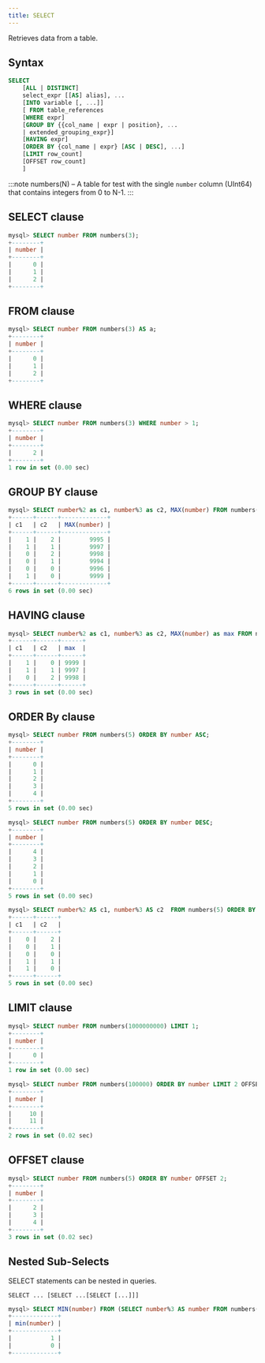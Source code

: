 ```yaml
---
title: SELECT
---
```


Retrieves data from a table.

## Syntax

```sql
SELECT
    [ALL | DISTINCT]
    select_expr [[AS] alias], ...
    [INTO variable [, ...]]
    [ FROM table_references
    [WHERE expr]
    [GROUP BY {{col_name | expr | position}, ...
    | extended_grouping_expr}]
    [HAVING expr]
    [ORDER BY {col_name | expr} [ASC | DESC], ...]
    [LIMIT row_count]
    [OFFSET row_count]
    ]
```

:::note
numbers(N) – A table for test with the single `number` column (UInt64) that contains integers from 0 to N-1.
:::

## SELECT clause

```sql
mysql> SELECT number FROM numbers(3);
+--------+
| number |
+--------+
|      0 |
|      1 |
|      2 |
+--------+
```

## FROM clause

```sql
mysql> SELECT number FROM numbers(3) AS a; 
+--------+
| number |
+--------+
|      0 |
|      1 |
|      2 |
+--------+
```

## WHERE clause

```sql
mysql> SELECT number FROM numbers(3) WHERE number > 1;
+--------+
| number |
+--------+
|      2 |
+--------+
1 row in set (0.00 sec)
```

## GROUP BY clause

```sql
mysql> SELECT number%2 as c1, number%3 as c2, MAX(number) FROM numbers(10000) GROUP BY c1, c2;
+------+------+-------------+
| c1   | c2   | MAX(number) |
+------+------+-------------+
|    1 |    2 |        9995 |
|    1 |    1 |        9997 |
|    0 |    2 |        9998 |
|    0 |    1 |        9994 |
|    0 |    0 |        9996 |
|    1 |    0 |        9999 |
+------+------+-------------+
6 rows in set (0.00 sec)
```

## HAVING clause

```sql
mysql> SELECT number%2 as c1, number%3 as c2, MAX(number) as max FROM numbers(10000) GROUP BY c1, c2 HAVING max>9996;
+------+------+------+
| c1   | c2   | max  |
+------+------+------+
|    1 |    0 | 9999 |
|    1 |    1 | 9997 |
|    0 |    2 | 9998 |
+------+------+------+
3 rows in set (0.00 sec)
```

## ORDER By clause

```sql
mysql> SELECT number FROM numbers(5) ORDER BY number ASC;
+--------+
| number |
+--------+
|      0 |
|      1 |
|      2 |
|      3 |
|      4 |
+--------+
5 rows in set (0.00 sec)

mysql> SELECT number FROM numbers(5) ORDER BY number DESC;
+--------+
| number |
+--------+
|      4 |
|      3 |
|      2 |
|      1 |
|      0 |
+--------+
5 rows in set (0.00 sec)

mysql> SELECT number%2 AS c1, number%3 AS c2  FROM numbers(5) ORDER BY c1 ASC, c2 DESC;
+------+------+
| c1   | c2   |
+------+------+
|    0 |    2 |
|    0 |    1 |
|    0 |    0 |
|    1 |    1 |
|    1 |    0 |
+------+------+
5 rows in set (0.00 sec)
```

## LIMIT clause

```sql
mysql> SELECT number FROM numbers(1000000000) LIMIT 1;
+--------+
| number |
+--------+
|      0 |
+--------+
1 row in set (0.00 sec)

mysql> SELECT number FROM numbers(100000) ORDER BY number LIMIT 2 OFFSET 10;
+--------+
| number |
+--------+
|     10 |
|     11 |
+--------+
2 rows in set (0.02 sec)
```

## OFFSET clause

```sql
mysql> SELECT number FROM numbers(5) ORDER BY number OFFSET 2;
+--------+
| number |
+--------+
|      2 |
|      3 |
|      4 |
+--------+
3 rows in set (0.02 sec)
```

## Nested Sub-Selects

SELECT statements can be nested in queries.

```
SELECT ... [SELECT ...[SELECT [...]]]
```

```sql
mysql> SELECT MIN(number) FROM (SELECT number%3 AS number FROM numbers(10)) GROUP BY number%2;
+-------------+
| min(number) |
+-------------+
|           1 |
|           0 |
+-------------+
```
